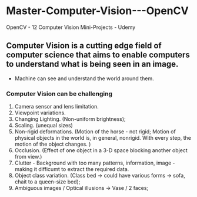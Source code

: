 # Master-Computer-Vision---OpenCV
OpenCV - 12 Computer Vision Mini-Projects - Udemy

## Computer Vision is a cutting edge field of computer science that aims to enable computers to understand what is being seen in an image.
* Machine can see and understand the world around them.

### Computer Vision can be challenging
1. Camera sensor and lens limitation.
2. Viewpoint variations.
3. Changing Lighting. (Non-uniform brightness);
4. Scaling. (unequal sizes)
5. Non-rigid deformations. (Motion of the horse - not rigid; Motion of physical objects in the world is, in general, nonrigid. With every step, the motion of the object changes. )
6. Occlusion. (Effect of one object in a 3-D space blocking another object from view.)
7. Clutter - Background with too many patterns, information, image - making it difficumt to extract the required data.
8. Object class variation. (Class bed -> could have various forms -> sofa, chait to a queen-size bed);
9. Ambiguous images / Optical illusions -> Vase / 2 faces;


